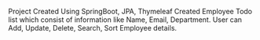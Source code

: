 Project Created Using SpringBoot, JPA, Thymeleaf
Created Employee Todo list which consist of information like Name, Email, Department.
User can Add, Update, Delete, Search, Sort Employee details.
